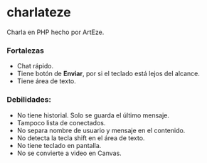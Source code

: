 # charlateze
Charla en PHP hecho por ArtEze.

### Fortalezas
- Chat rápido.
- Tiene botón de __Enviar__, por si el teclado está lejos del alcance.
- Tiene área de texto.

### Debilidades:
- No tiene historial. Solo se guarda el último mensaje.
- Tampoco lista de conectados.
- No separa nombre de usuario y mensaje en el contenido.
- No detecta la tecla shift en el área de texto.
- No tiene teclado en pantalla.
- No se convierte a video en Canvas.

